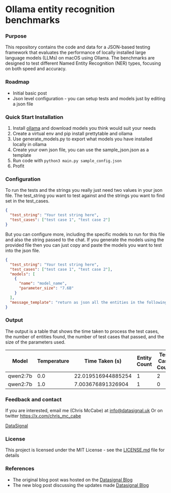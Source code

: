 # Ollama entity recognition benchmarks 


### Purpose

This repository contains the code and data for a JSON-based testing framework that evaluates the performance of locally installed large language models (LLMs) on macOS using Ollama. The benchmarks are designed to test different Named Entity Recognition (NER) types, focusing on both speed and accuracy. 


### Roadmap

* Initial basic post 
* Json level configuration - you can setup tests and models just by editing a json file

### Quick Start Installation

1. Install [ollama](https://ollama.com/) and download models you think would suit your needs
2. Create a virtual env and pip install prettytable and ollama
3. Use generate_models.py to export what models you have installed locally in ollama
4. Create your own json file, you can use the sample_json.json as a template
5. Run code with `python3 main.py sample_config.json`
6. Profit

### Configuration

To run the tests and the strings you really just need two values in your json file. The  test_string you want to test against and the strings you want to find set in the test_cases.

```json 
{
  "test_string": "Your test string here",
  "test_cases": ["test case 1", "test case 2"]
}
```
But you can configure more, including the specific models to run for this file and also the string passed to the chat. If you generate the models using the provided file then you can just copy and paste the models you want to test into the json file.

```json
{
  "test_string": "Your test string here",
  "test_cases": ["test case 1", "test case 2"],
  "models": [
    {
      "name": "model_name",
      "parameter_size": "7.6B"
    }
  ],
  "message_template": "return as json all the entities in the following string: {test_string}"
}
```


### Output

The output is a table that shows the time taken to process the test cases, the number of entities found, the number of test cases that passed, and the size of the parameters used.

| Model   | Temperature | Time Taken (s)      | Entity Count | Test Case Count | Valid JSON | Parameter Size |
|---------|-------------|---------------------|--------------|-----------------|------------|----------------|
| qwen2:7b| 0.0         | 22.019516944885254  | 1            | 2               | True       | 7.6B           |
| qwen2:7b| 1.0         | 7.003676891326904   | 1            | 0               | True       | 7.6B           |


### Feedback and contact

If you are interested, email me (Chris McCabe) at info@datasignal.uk
Or on twitter https://x.com/chris_mc_cabe

[DataSignal](https://datasignal.uk) 

### License

This project is licensed under the MIT License - see the [LICENSE.md](LICENSE.md) file for details

### References
* The original blog post was hosted on the [Datasignal Blog](https://datasignal.uk/blog/ner.html)
* The new blog post discussing the updates made [Datasignal Blog](https://datasignal.uk/blog/ner-framework.html)
